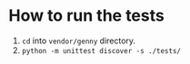 # How to run the tests

1. `cd` into `vendor/genny` directory.
1. `python -m unittest discover -s ./tests/`
